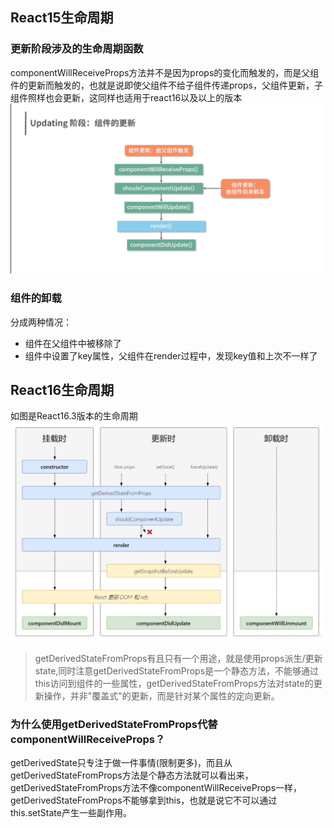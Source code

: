 ## React15生命周期
### 更新阶段涉及的生命周期函数
componentWillReceiveProps方法并不是因为props的变化而触发的，而是父组件的更新而触发的，也就是说即使父组件不给子组件传递props，父组件更新，子组件照样也会更新，这同样也适用于react16以及以上的版本
![Alt text](image-8.png)
### 组件的卸载
分成两种情况：
- 组件在父组件中被移除了
- 组件中设置了key属性，父组件在render过程中，发现key值和上次不一样了
## React16生命周期
如图是React16.3版本的生命周期
![](image-9.png)
> getDerivedStateFromProps有且只有一个用途，就是使用props派生/更新state,同时注意getDerivedStateFromProps是一个静态方法，不能够通过this访问到组件的一些属性，getDerivedStateFromProps方法对state的更新操作，并非"覆盖式"的更新，而是针对某个属性的定向更新。
### 为什么使用getDerivedStateFromProps代替componentWillReceiveProps？
getDerivedState只专注于做一件事情(限制更多)，而且从getDerivedStateFromProps方法是个静态方法就可以看出来，getDerivedStateFromProps方法不像componentWillReceiveProps一样，getDerivedStateFromProps不能够拿到this，也就是说它不可以通过this.setState产生一些副作用。